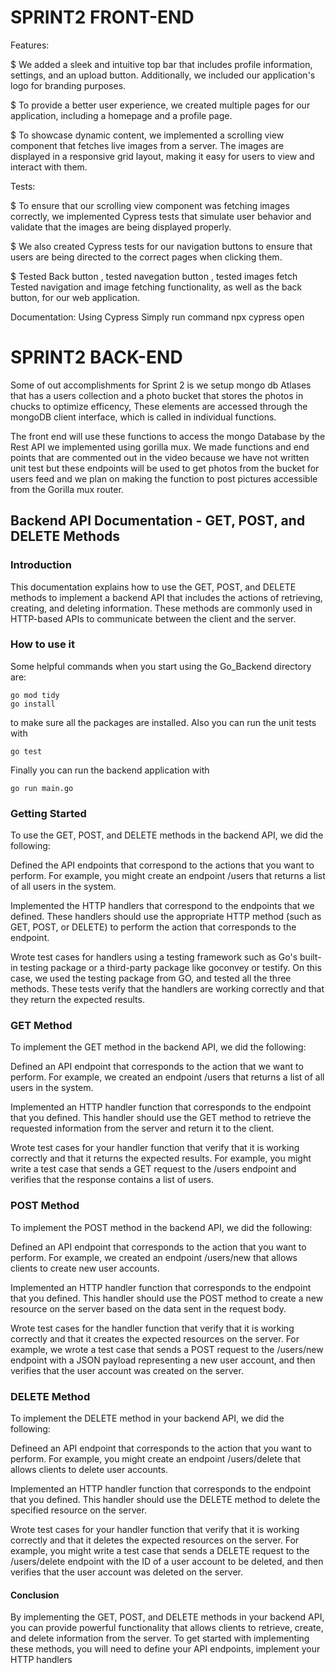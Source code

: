 # SPRINT2 FRONT-END

Features:

$ We added a sleek and intuitive top bar that includes profile information, settings, and an upload button. Additionally, we included our application's       logo for branding purposes.

$ To provide a better user experience, we created multiple pages for our application, including a homepage and a profile page.

$ To showcase dynamic content, we implemented a scrolling view component that fetches live images from a server. The images are displayed in a responsive     grid layout, making it easy for users to view and interact with them.

Tests:

$ To ensure that our scrolling view component was fetching images correctly, we implemented Cypress tests that simulate user behavior and validate that the images are being displayed properly.

$ We also created Cypress tests for our navigation buttons to ensure that users are being directed to the correct pages when clicking them.

$ Tested Back button , tested navegation button , tested images fetch
Tested navigation and image fetching functionality, as well as the back button, for our web application.


Documentation:
Using Cypress 
Simply run command 
npx cypress open

# SPRINT2 BACK-END
Some of out accomplishments for Sprint 2 is we setup mongo db Atlases that has a users collection and a photo bucket that stores the photos in chucks to optimize efficency, These elements are accessed through the mongoDB client interface, which is called in individual functions.

The front end will use these functions to access the mongo Database by the Rest API we implemented using gorilla mux. We made functions and end points that are commented out in the video because we have not written unit test but these endpoints will be used to get photos from the bucket for users feed and we plan on making the function to post pictures accessible from the Gorilla mux router.

## Backend API Documentation - GET, POST, and DELETE Methods
### Introduction
This documentation explains how to use the GET, POST, and DELETE methods to implement a backend API that includes the actions of retrieving, creating, and deleting information. These methods are commonly used in HTTP-based APIs to communicate between the client and the server.


### How to use it
Some helpful commands when you start using the Go_Backend directory are:
```
go mod tidy
go install
```
to make sure all the packages are installed.
Also you can run the unit tests with  
```
go test
```
Finally you can run the backend application with
```
go run main.go
```

### Getting Started
To use the GET, POST, and DELETE methods in the backend API, we did the following:

Defined the API endpoints that correspond to the actions that you want to perform. For example, you might create an endpoint /users that returns a list of all users in the system.

Implemented the HTTP handlers that correspond to the endpoints that we  defined. These handlers should use the appropriate HTTP method (such as GET, POST, or DELETE) to perform the action that corresponds to the endpoint.

Wrote test cases for handlers using a testing framework such as Go's built-in testing package or a third-party package like goconvey or testify. On this case, we used the testing package from GO, and tested all the three methods. These tests verify that the handlers are working correctly and that they return the expected results.

### GET Method
To implement the GET method in the backend API, we did the following:

Defined an API endpoint that corresponds to the action that we want to perform. For example, we created an endpoint /users that returns a list of all users in the system.

Implemented an HTTP handler function that corresponds to the endpoint that you defined. This handler should use the GET method to retrieve the requested information from the server and return it to the client.

Wrote test cases for your handler function that verify that it is working correctly and that it returns the expected results. For example, you might write a test case that sends a GET request to the /users endpoint and verifies that the response contains a list of users.

### POST Method
To implement the POST method in the backend API, we did the following:

Defined an API endpoint that corresponds to the action that you want to perform. For example, we created an endpoint /users/new that allows clients to create new user accounts.

Implemented an HTTP handler function that corresponds to the endpoint that you defined. This handler should use the POST method to create a new resource on the server based on the data sent in the request body.

Wrote test cases for the handler function that verify that it is working correctly and that it creates the expected resources on the server. For example, we wrote a test case that sends a POST request to the /users/new endpoint with a JSON payload representing a new user account, and then verifies that the user account was created on the server.

### DELETE Method
To implement the DELETE method in your backend API, we did the following:

Defineed an API endpoint that corresponds to the action that you want to perform. For example, you might create an endpoint /users/delete that allows clients to delete user accounts.

Implemented an HTTP handler function that corresponds to the endpoint that you defined. This handler should use the DELETE method to delete the specified resource on the server.

Wrote test cases for your handler function that verify that it is working correctly and that it deletes the expected resources on the server. For example, you might write a test case that sends a DELETE request to the /users/delete endpoint with the ID of a user account to be deleted, and then verifies that the user account was deleted on the server.

#### Conclusion
By implementing the GET, POST, and DELETE methods in your backend API, you can provide powerful functionality that allows clients to retrieve, create, and delete information from the server. To get started with implementing these methods, you will need to define your API endpoints, implement your HTTP handlers

